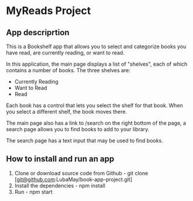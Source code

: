 # MyReads Project

## App descriprtion

This is a Bookshelf app that allows you to select and categorize books you have read, are currently reading, or want to read.

In this application, the main page displays a list of "shelves", each of which contains a number of books. The three shelves are:

* Currently Reading
* Want to Read
* Read

Each book has a control that lets you select the shelf for that book. When you select a different shelf, the book moves there. 

The main page also has a link to /search on the right bottom of the page, a search page allows you to find books to add to your library.

The search page has a text input that may be used to find books.

## How to install and run an app

1. Clone or download source code from Github - git clone [git@github.com:LubaMay/book-app-project.git]
2. Install the dependencies - npm install 
3. Run - npm start











